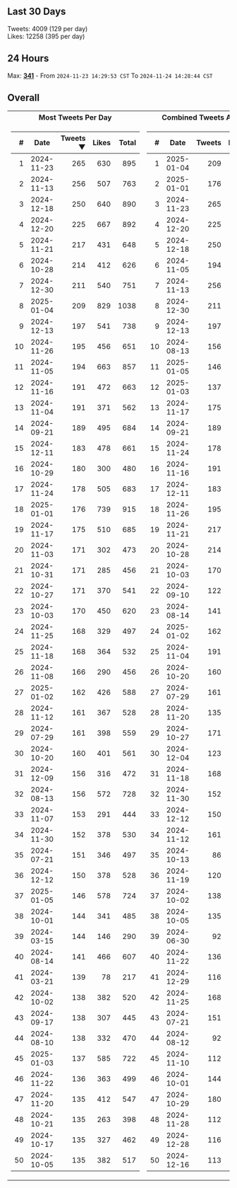 ## Last 30 Days
Tweets: 4009 (129 per day)\
Likes: 12258 (395 per day)

## 24 Hours
Max: [**341**](../misc/most-tweets_24-hr.csv) - From `2024-11-23 14:29:53 CST` To `2024-11-24 14:28:44 CST`

## Overall
<table>
<tr><th>Most Tweets Per Day</th><th>Combined Tweets And Likes</th></tr><tr><td>


|#|Date|Tweets ▼|Likes|Total|
|--:|--|--:|--:|--:|
|1|2024-11-23|265|630|895|
|2|2024-11-13|256|507|763|
|3|2024-12-18|250|640|890|
|4|2024-12-20|225|667|892|
|5|2024-11-21|217|431|648|
|6|2024-10-28|214|412|626|
|7|2024-12-30|211|540|751|
|8|2025-01-04|209|829|1038|
|9|2024-12-13|197|541|738|
|10|2024-11-26|195|456|651|
|11|2024-11-05|194|663|857|
|12|2024-11-16|191|472|663|
|13|2024-11-04|191|371|562|
|14|2024-09-21|189|495|684|
|15|2024-12-11|183|478|661|
|16|2024-10-29|180|300|480|
|17|2024-11-24|178|505|683|
|18|2025-01-01|176|739|915|
|19|2024-11-17|175|510|685|
|20|2024-11-03|171|302|473|
|21|2024-10-31|171|285|456|
|22|2024-10-27|171|370|541|
|23|2024-10-03|170|450|620|
|24|2024-11-25|168|329|497|
|25|2024-11-18|168|364|532|
|26|2024-11-08|166|290|456|
|27|2025-01-02|162|426|588|
|28|2024-11-12|161|367|528|
|29|2024-07-29|161|398|559|
|30|2024-10-20|160|401|561|
|31|2024-12-09|156|316|472|
|32|2024-08-13|156|572|728|
|33|2024-11-07|153|291|444|
|34|2024-11-30|152|378|530|
|35|2024-07-21|151|346|497|
|36|2024-12-12|150|378|528|
|37|2025-01-05|146|578|724|
|38|2024-10-01|144|341|485|
|39|2024-03-15|144|146|290|
|40|2024-08-14|141|466|607|
|41|2024-03-21|139|78|217|
|42|2024-10-02|138|382|520|
|43|2024-09-17|138|307|445|
|44|2024-08-10|138|332|470|
|45|2025-01-03|137|585|722|
|46|2024-11-22|136|363|499|
|47|2024-11-20|135|412|547|
|48|2024-10-21|135|263|398|
|49|2024-10-17|135|327|462|
|50|2024-10-05|135|382|517|

</td><td>


|#|Date|Tweets|Likes|Total ▼|
|--:|--|--:|--:|--:|
|1|2025-01-04|209|829|1038|
|2|2025-01-01|176|739|915|
|3|2024-11-23|265|630|895|
|4|2024-12-20|225|667|892|
|5|2024-12-18|250|640|890|
|6|2024-11-05|194|663|857|
|7|2024-11-13|256|507|763|
|8|2024-12-30|211|540|751|
|9|2024-12-13|197|541|738|
|10|2024-08-13|156|572|728|
|11|2025-01-05|146|578|724|
|12|2025-01-03|137|585|722|
|13|2024-11-17|175|510|685|
|14|2024-09-21|189|495|684|
|15|2024-11-24|178|505|683|
|16|2024-11-16|191|472|663|
|17|2024-12-11|183|478|661|
|18|2024-11-26|195|456|651|
|19|2024-11-21|217|431|648|
|20|2024-10-28|214|412|626|
|21|2024-10-03|170|450|620|
|22|2024-09-10|122|495|617|
|23|2024-08-14|141|466|607|
|24|2025-01-02|162|426|588|
|25|2024-11-04|191|371|562|
|26|2024-10-20|160|401|561|
|27|2024-07-29|161|398|559|
|28|2024-11-20|135|412|547|
|29|2024-10-27|171|370|541|
|30|2024-12-04|123|410|533|
|31|2024-11-18|168|364|532|
|32|2024-11-30|152|378|530|
|33|2024-12-12|150|378|528|
|34|2024-11-12|161|367|528|
|35|2024-10-13|86|438|524|
|36|2024-11-19|120|402|522|
|37|2024-10-02|138|382|520|
|38|2024-10-05|135|382|517|
|39|2024-06-30|92|413|505|
|40|2024-11-22|136|363|499|
|41|2024-12-29|116|381|497|
|42|2024-11-25|168|329|497|
|43|2024-07-21|151|346|497|
|44|2024-08-12|92|404|496|
|45|2024-11-10|112|375|487|
|46|2024-10-01|144|341|485|
|47|2024-10-29|180|300|480|
|48|2024-11-28|112|366|478|
|49|2024-12-28|116|359|475|
|50|2024-12-16|113|362|475|

</td><tr>
</table>

